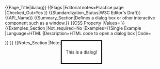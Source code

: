 {{Page_Title|dialog}}
{{Flags
|Editorial notes=Practice page
|Checked_Out=Yes
}}
{{Standardization_Status|W3C Editor's Draft}}
{{API_Name}}
{{Summary_Section|Defines a dialog box or other interactive component such as a window.}}
{{CSS Property
|Values=
}}
{{Examples_Section
|Not_required=No
|Examples={{Single Example
|Language=HTML
|Description=HTML code to open a dialog box
|Code=<dialog open>
  <p>This is a dialog!</p>
</dialog>
}}
}}
{{Notes_Section
|Notes=The <dialog> tag defines any interactive component such as a dialog box or window. The <dialog> tag is written as <dialog></dialog> with the content of the dialog box inserted between the opening and closing tags. Different styles can be added to enhance the presentation. Examples of <dialog> include dialog box, inspector, or window. 

Supported Browsers: Google Chrome, Opera Mini and 
Safari.

The <dialog> tag is new in HTML5.
}}
{{Related_Specifications_Section
|Specifications=
}}
{{See_Also_Section
|Topic_clusters=HTML
}}
{{Topics|HTML}}
{{External_Attribution
|Is_CC-BY-SA=No
}}
{{Compatibility_Section
|Not_required=Yes
|Imported_tables=
|Desktop_rows=
|Mobile_rows=
|Notes_rows=
}}